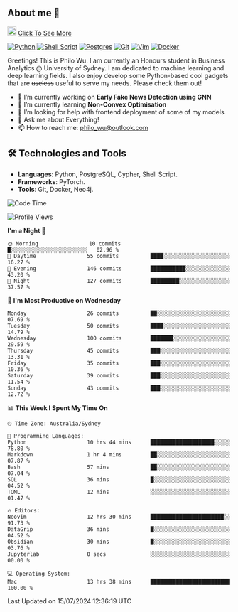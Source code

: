 ## About me 🤗

<a href="#"><img src="https://media.giphy.com/media/hvRJCLFzcasrR4ia7z/giphy.gif" width="20px" height="20px"></a> [Click To See More](https://codeboyphilo.github.io)

[![Python](https://img.shields.io/badge/python-3670A0?style=for-the-badge&logo=python&logoColor=ffdd54)](#)
[![Shell Script](https://img.shields.io/badge/shell_script-%23121011.svg?style=for-the-badge&logo=gnu-bash&logoColor=white)](#)
[![Postgres](https://img.shields.io/badge/postgres-%23316192.svg?style=for-the-badge&logo=postgresql&logoColor=white)](#)
[![Git](https://img.shields.io/badge/git-%23F05033.svg?style=for-the-badge&logo=git&logoColor=white)](#)
[![Vim](https://img.shields.io/badge/VIM-%2311AB00.svg?style=for-the-badge&logo=vim&logoColor=white)](#)
[![Docker](https://img.shields.io/badge/docker-%230db7ed.svg?style=for-the-badge&logo=docker&logoColor=white)](#)

Greetings! This is Philo Wu. I am currently an Honours student in Business Analytics \@ University of Sydney. I am dedicated to machine learning and deep learning fields. I also enjoy develop some Python-based cool gadgets that are ~~useless~~ useful to serve my needs. Please check them out!

- 🔭 I’m currently working on **Early Fake News Detection using GNN**
- 🌱 I’m currently learning **Non-Convex Optimisation**
- 🤔 I’m looking for help with frontend deployment of some of my models
- 💬 Ask me about Everything!
- 📫 How to reach me: philo_wu@outlook.com

## 🛠 Technologies and Tools
- **Languages**: Python, PostgreSQL, Cypher, Shell Script.
- **Frameworks**: PyTorch.
- **Tools**: Git, Docker, Neo4j.

<!--START_SECTION:waka-->
![Code Time](http://img.shields.io/badge/Code%20Time-321%20hrs%2022%20mins-blue)

![Profile Views](http://img.shields.io/badge/Profile%20Views-1-blue)

**I'm a Night 🦉** 

```text
🌞 Morning                10 commits          █░░░░░░░░░░░░░░░░░░░░░░░░   02.96 % 
🌆 Daytime                55 commits          ████░░░░░░░░░░░░░░░░░░░░░   16.27 % 
🌃 Evening                146 commits         ███████████░░░░░░░░░░░░░░   43.20 % 
🌙 Night                  127 commits         █████████░░░░░░░░░░░░░░░░   37.57 % 
```
📅 **I'm Most Productive on Wednesday** 

```text
Monday                   26 commits          ██░░░░░░░░░░░░░░░░░░░░░░░   07.69 % 
Tuesday                  50 commits          ████░░░░░░░░░░░░░░░░░░░░░   14.79 % 
Wednesday                100 commits         ███████░░░░░░░░░░░░░░░░░░   29.59 % 
Thursday                 45 commits          ███░░░░░░░░░░░░░░░░░░░░░░   13.31 % 
Friday                   35 commits          ███░░░░░░░░░░░░░░░░░░░░░░   10.36 % 
Saturday                 39 commits          ███░░░░░░░░░░░░░░░░░░░░░░   11.54 % 
Sunday                   43 commits          ███░░░░░░░░░░░░░░░░░░░░░░   12.72 % 
```


📊 **This Week I Spent My Time On** 

```text
🕑︎ Time Zone: Australia/Sydney

💬 Programming Languages: 
Python                   10 hrs 44 mins      ████████████████████░░░░░   78.80 % 
Markdown                 1 hr 4 mins         ██░░░░░░░░░░░░░░░░░░░░░░░   07.87 % 
Bash                     57 mins             ██░░░░░░░░░░░░░░░░░░░░░░░   07.04 % 
SQL                      36 mins             █░░░░░░░░░░░░░░░░░░░░░░░░   04.52 % 
TOML                     12 mins             ░░░░░░░░░░░░░░░░░░░░░░░░░   01.47 % 

🔥 Editors: 
Neovim                   12 hrs 30 mins      ███████████████████████░░   91.73 % 
DataGrip                 36 mins             █░░░░░░░░░░░░░░░░░░░░░░░░   04.52 % 
Obsidian                 30 mins             █░░░░░░░░░░░░░░░░░░░░░░░░   03.76 % 
Jupyterlab               0 secs              ░░░░░░░░░░░░░░░░░░░░░░░░░   00.00 % 

💻 Operating System: 
Mac                      13 hrs 38 mins      █████████████████████████   100.00 % 
```


 Last Updated on 15/07/2024 12:36:19 UTC
<!--END_SECTION:waka-->
